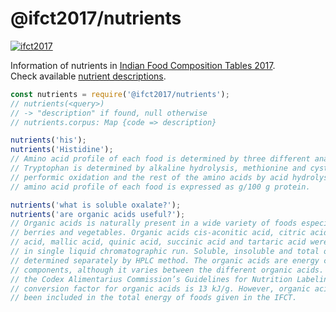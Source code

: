 # @ifct2017/nutrients

[![ifct2017](http://ninindia.org/images/ifct_2017.png)](https://www.npmjs.com/package/ifct2017)

Information of nutrients in [Indian Food Composition Tables 2017].<br>
Check available [nutrient descriptions].

```javascript
const nutrients = require('@ifct2017/nutrients');
// nutrients(<query>)
// -> "description" if found, null otherwise
// nutrients.corpus: Map {code => description}

nutrients('his');
nutrients('Histidine');
// Amino acid profile of each food is determined by three different analyses.
// Tryptophan is determined by alkaline hydrolysis, methionine and cystine by
// performic oxidation and the rest of the amino acids by acid hydrolysis. The
// amino acid profile of each food is expressed as g/100 g protein.

nutrients('what is soluble oxalate?');
nutrients('are organic acids useful?');
// Organic acids is naturally present in a wide variety of foods especially fruits,
// berries and vegetables. Organic acids cis-aconitic acid, citric acid, fumaric
// acid, mallic acid, quinic acid, succinic acid and tartaric acid were determined
// in single liquid chromatographic run. Soluble, insoluble and total oxalates were
// determined separately by HPLC method. The organic acids are energy contributing
// components, although it varies between the different organic acids. According to
// the Codex Alimentarius Commission’s Guidelines for Nutrition Labeling, the energy
// conversion factor for organic acids is 13 kJ/g. However, organic acids have not
// been included in the total energy of foods given in the IFCT.
```


[Indian Food Composition Tables 2017]: http://ifct2017.com/
[nutrient descriptions]: https://github.com/ifct2017/nutrients/tree/master/assets
